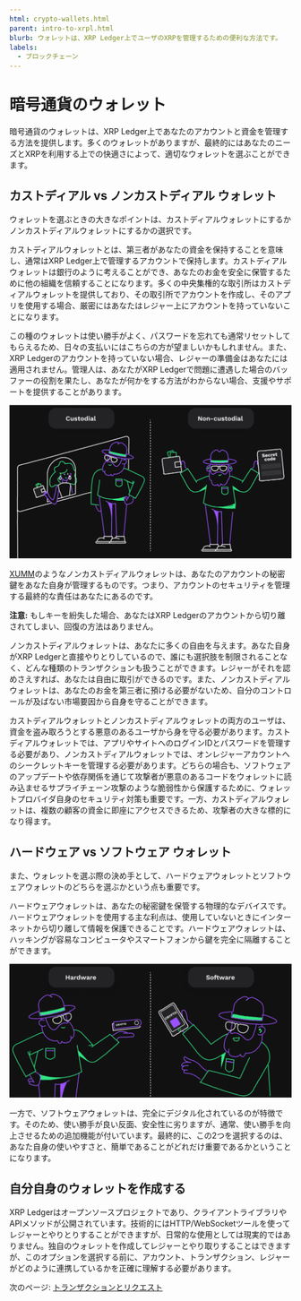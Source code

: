 ```yaml
---
html: crypto-wallets.html
parent: intro-to-xrpl.html
blurb: ウォレットは、XRP Ledger上でユーザのXRPを管理するための便利な方法です。
labels:
  - ブロックチェーン
---
```

# 暗号通貨のウォレット

暗号通貨のウォレットは、XRP Ledger上であなたのアカウントと資金を管理する方法を提供します。多くのウォレットがありますが、最終的にはあなたのニーズとXRPを利用する上での快適さによって、適切なウォレットを選ぶことができます。


## カストディアル vs ノンカストディアル ウォレット

ウォレットを選ぶときの大きなポイントは、カストディアルウォレットにするかノンカストディアルウォレットにするかの選択です。

カストディアルウォレットとは、第三者があなたの資金を保持することを意味し、通常はXRP Ledger上で管理するアカウントで保持します。カストディアルウォレットは銀行のように考えることができ、あなたのお金を安全に保管するために他の組織を信頼することになります。多くの中央集権的な取引所はカストディアルウォレットを提供しており、その取引所でアカウントを作成し、そのアプリを使用する場合、厳密にはあなたはレジャー上にアカウントを持っていないことになります。

この種のウォレットは使い勝手がよく、パスワードを忘れても通常リセットしてもらえるため、日々の支払いにはこちらの方が望ましいかもしれません。また、XRP Ledgerのアカウントを持っていない場合、レジャーの準備金はあなたには適用されません。管理人は、あなたがXRP Ledgerで問題に遭遇した場合のバッファーの役割を果たし、あなたが何かをする方法がわからない場合、支援やサポートを提供することがあります。

![カストディアル vs ノンカストディアル ウォレット](img/introduction15-custodial-non-custodial.png)

[XUMM](https://xumm.app/)のようなノンカストディアルウォレットは、あなたのアカウントの秘密鍵をあなた自身が管理するものです。つまり、アカウントのセキュリティを管理する最終的な責任はあなたにあるのです。

**注意:** もしキーを紛失した場合、あなたはXRP Ledgerのアカウントから切り離されてしまい、回復の方法はありません。

ノンカストディアルウォレットは、あなたに多くの自由を与えます。あなた自身がXRP Ledgerと直接やりとりしているので、誰にも選択肢を制限されることなく、どんな種類のトランザクションも扱うことができます。レジャーがそれを認めさえすれば、あなたは自由に取引ができるのです。また、ノンカストディアルウォレットは、あなたのお金を第三者に預ける必要がないため、自分のコントロールが及ばない市場要因から自身を守ることができます。

カストディアルウォレットとノンカストディアルウォレットの両方のユーザは、資金を盗み取ろうとする悪意のあるユーザから身を守る必要があります。カストディアルウォレットでは、アプリやサイトへのログインIDとパスワードを管理する必要があり、ノンカストディアルウォレットでは、オンレジャーアカウントへのシークレットキーを管理する必要があります。どちらの場合も、ソフトウェアのアップデートや依存関係を通じて攻撃者が悪意のあるコードをウォレットに読み込ませるサプライチェーン攻撃のような脆弱性から保護するために、ウォレットプロバイダ自身のセキュリティ対策も重要です。一方、カストディアルウォレットは、複数の顧客の資金に即座にアクセスできるため、攻撃者の大きな標的になり得ます。


## ハードウェア vs ソフトウェア ウォレット

また、ウォレットを選ぶ際の決め手として、ハードウェアウォレットとソフトウェアウォレットのどちらを選ぶかという点も重要です。

ハードウェアウォレットは、あなたの秘密鍵を保管する物理的なデバイスです。ハードウェアウォレットを使用する主な利点は、使用していないときにインターネットから切り離して情報を保護できることです。ハードウェアウォレットは、ハッキングが容易なコンピュータやスマートフォンから鍵を完全に隔離することができます。

![ハードウェア vs ソフトウェア ウォレット](img/introduction16-hardware-software.png)

一方で、ソフトウェアウォレットは、完全にデジタル化されているのが特徴です。そのため、使い勝手が良い反面、安全性に劣りますが、通常、使い勝手を向上させるための追加機能が付いています。最終的に、この2つを選択するのは、あなた自身の使いやすさと、簡単であることがどれだけ重要であるかということになります。


## 自分自身のウォレットを作成する

XRP Ledgerはオープンソースプロジェクトであり、クライアントライブラリやAPIメソッドが公開されています。技術的にはHTTP/WebSocketツールを使ってレジャーとやりとりすることができますが、日常的な使用としては現実的ではありません。独自のウォレットを作成してレジャーとやり取りすることはできますが、このオプションを選択する前に、アカウント、トランザクション、レジャーがどのように連携しているかを正確に理解する必要があります。


次のページ: [トランザクションとリクエスト](transactions-and-requests.md)
